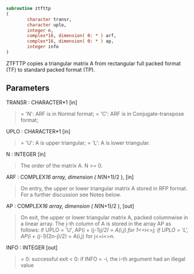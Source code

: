 ```fortran
subroutine ztfttp
(
        character transr,
        character uplo,
        integer n,
        complex*16, dimension( 0: * ) arf,
        complex*16, dimension( 0: * ) ap,
        integer info
)
```

ZTFTTP copies a triangular matrix A from rectangular full packed
format (TF) to standard packed format (TP).

## Parameters
TRANSR : CHARACTER*1 [in]
> = 'N':  ARF is in Normal format;
> = 'C':  ARF is in Conjugate-transpose format;

UPLO : CHARACTER*1 [in]
> = 'U':  A is upper triangular;
> = 'L':  A is lower triangular.

N : INTEGER [in]
> The order of the matrix A. N >= 0.

ARF : COMPLEX*16 array, dimension ( N*(N+1)/2 ), [in]
> On entry, the upper or lower triangular matrix A stored in
> RFP format. For a further discussion see Notes below.

AP : COMPLEX*16 array, dimension ( N*(N+1)/2 ), [out]
> On exit, the upper or lower triangular matrix A, packed
> columnwise in a linear array. The j-th column of A is stored
> in the array AP as follows:
> if UPLO = 'U', AP(i + (j-1)*j/2) = A(i,j) for 1<=i<=j;
> if UPLO = 'L', AP(i + (j-1)*(2n-j)/2) = A(i,j) for j<=i<=n.

INFO : INTEGER [out]
> = 0:  successful exit
> < 0:  if INFO = -i, the i-th argument had an illegal value
